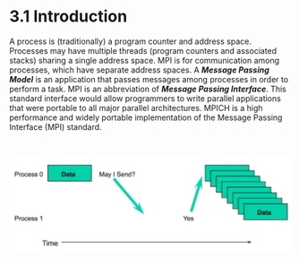 # 3.1 Introduction
A process is (traditionally) a program counter and address space. Processes may have multiple threads (program counters and associated stacks) sharing a single address space. MPI is for communication among processes, which have separate address spaces. A ***Message Passing Model*** is an application that passes messages among processes in order to perform a task. MPI is an abbreviation of ***Message Passing Interface***. This standard interface would allow programmers to write parallel applications that were portable to all major parallel architectures. MPICH is a high performance and widely portable implementation of the Message Passing Interface (MPI) standard.

<br/>

![](https://raw.githubusercontent.com/congqiyuan/tutorial/master/mpich_cluster/2.png)
